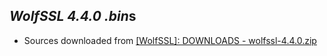 *WolfSSL 4.4.0* *.bin*s
-----------------------

- Sources downloaded from [[WolfSSL]: DOWNLOADS - wolfssl-4.4.0.zip](https://www.wolfssl.com/download)


